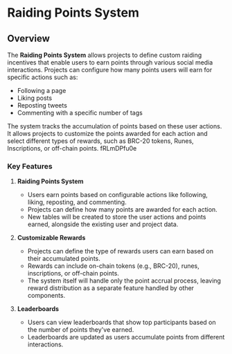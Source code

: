 # Raiding Points System

## Overview

The **Raiding Points System** allows projects to define custom raiding incentives that enable users to earn points through various social media interactions. Projects can configure how many points users will earn for specific actions such as:

- Following a page
- Liking posts
- Reposting tweets
- Commenting with a specific number of tags

The system tracks the accumulation of points based on these user actions. It allows projects to customize the points awarded for each action and select different types of rewards, such as BRC-20 tokens, Runes, Inscriptions, or off-chain points.
 fRLmDPfu0e
### Key Features

1. **Raiding Points System**
    - Users earn points based on configurable actions like following, liking, reposting, and commenting.
    - Projects can define how many points are awarded for each action.
    - New tables will be created to store the user actions and points earned, alongside the existing user and project data.

2. **Customizable Rewards**
    - Projects can define the type of rewards users can earn based on their accumulated points.
    - Rewards can include on-chain tokens (e.g., BRC-20), runes, inscriptions, or off-chain points.
    - The system itself will handle only the point accrual process, leaving reward distribution as a separate feature handled by other components.

3. **Leaderboards**
    - Users can view leaderboards that show top participants based on the number of points they've earned.
    - Leaderboards are updated as users accumulate points from different interactions.